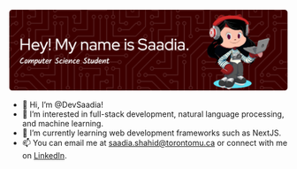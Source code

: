 ![github-header-image.png](https://github.com/DevSaadia/DevSaadia/blob/main/github-header-image.png)



- 👋 Hi, I’m @DevSaadia!
- 👀 I’m interested in full-stack development, natural language processing, and machine learning.
- 🌱 I’m currently learning web development frameworks such as NextJS.
- 📫 You can email me at saadia.shahid@torontomu.ca or connect with me on [LinkedIn](https://www.linkedin.com/in/saadia-shahid/).


<!---- - 💞️ I’m looking to collaborate on ...  --->
<!---
DevSaadia/DevSaadia is a ✨ special ✨ repository because its `README.md` (this file) appears on your GitHub profile.
You can ![github-header-image](https://user-images.githubusercontent.com/75495771/204587484-e613b2c3-441e-408a-90a3-fc257c8c089f.png)
click the Preview link to take a look at your changes.
--->
